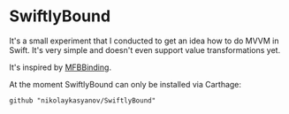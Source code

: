 # SwiftlyBound

It's a small experiment that I conducted to get an idea how to do MVVM in Swift.
It's very simple and doesn't even support value transformations yet.

It's inspired by [MFBBinding](https://github.com/flix-tech/MFBBinding).

At the moment SwiftlyBound can only be installed via Carthage:

```
github "nikolaykasyanov/SwiftlyBound"
```

